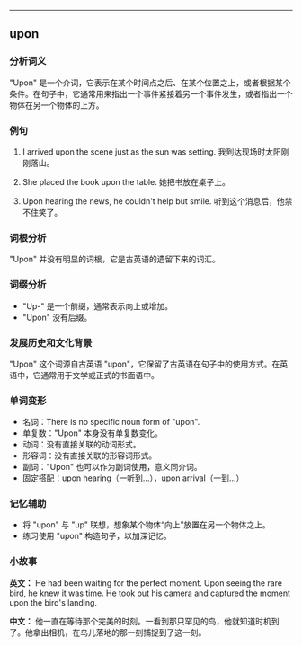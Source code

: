 
---------------
## upon
### 分析词义
"Upon" 是一个介词，它表示在某个时间点之后、在某个位置之上，或者根据某个条件。在句子中，它通常用来指出一个事件紧接着另一个事件发生，或者指出一个物体在另一个物体的上方。

### 例句
1. I arrived upon the scene just as the sun was setting.
   我到达现场时太阳刚刚落山。

2. She placed the book upon the table.
   她把书放在桌子上。

3. Upon hearing the news, he couldn't help but smile.
   听到这个消息后，他禁不住笑了。

### 词根分析
"Upon" 并没有明显的词根，它是古英语的遗留下来的词汇。

### 词缀分析
- "Up-" 是一个前缀，通常表示向上或增加。
- "Upon" 没有后缀。

### 发展历史和文化背景
"Upon" 这个词源自古英语 "upon"，它保留了古英语在句子中的使用方式。在英语中，它通常用于文学或正式的书面语中。

### 单词变形
- 名词：There is no specific noun form of "upon".
- 单复数："Upon" 本身没有单复数变化。
- 动词：没有直接关联的动词形式。
- 形容词：没有直接关联的形容词形式。
- 副词："Upon" 也可以作为副词使用，意义同介词。
- 固定搭配：upon hearing（一听到...），upon arrival（一到...）

### 记忆辅助
- 将 "upon" 与 "up" 联想，想象某个物体“向上”放置在另一个物体之上。
- 练习使用 "upon" 构造句子，以加深记忆。

### 小故事
**英文：** 
He had been waiting for the perfect moment. Upon seeing the rare bird, he knew it was time. He took out his camera and captured the moment upon the bird's landing.

**中文：**
他一直在等待那个完美的时刻。一看到那只罕见的鸟，他就知道时机到了。他拿出相机，在鸟儿落地的那一刻捕捉到了这一刻。

